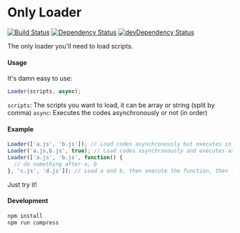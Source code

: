 Only Loader
===========

[![Build Status](https://travis-ci.org/inkless/only-loader.svg?branch=master)](http://travis-ci.org/inkless/only-loader)
[![Dependency Status](https://david-dm.org/inkless/only-loader.svg)](https://david-dm.org/inkless/only-loader)
[![devDependency Status](https://david-dm.org/inkless/only-loader/dev-status.svg)](https://david-dm.org/inkless/only-loader#dev-badge-embed=&info=devDependencies&view=table)

The only loader you'll need to load scripts.

#### Usage
It's damn easy to use:
```javascript
Loader(scripts, async);
```
`scripts`: The scripts you want to load, it can be array or string (split by comma)
`async`: Executes the codes asynchronously or not (in order)

#### Example

```javascript
Loader(['a.js', 'b.js']); // Load codes asynchronously but executes in order
Loader('a.js,b.js', true); // Load codes asynchronously and executes as soon as possible
Loader(['a.js', 'b.js', function() {
  // do something after a, b
}, 'c.js', 'd.js']); // Load a and b, then execute the function, then load c and d
```

Just try it!


#### Development
```bash
npm install
npm run compress
```
